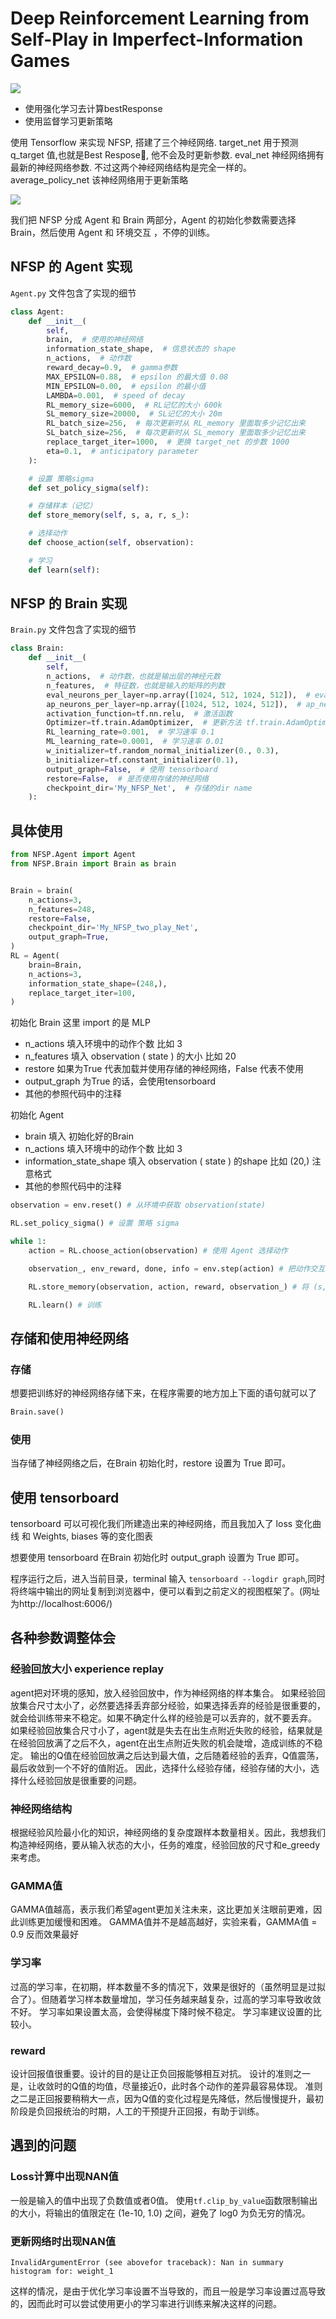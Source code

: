 # Deep Reinforcement Learning from Self-Play in Imperfect-Information Games

<img src="img/p_3.png"  />

- 使用强化学习去计算bestResponse
- 使用监督学习更新策略

使用 Tensorflow 来实现 NFSP, 搭建了三个神经网络.
target_net 用于预测 q_target 值,也就是Best Respose, 他不会及时更新参数.
eval_net 神经网络拥有最新的神经网络参数. 不过这两个神经网络结构是完全一样的。
average_policy_net 该神经网络用于更新策略

<img src="img/p_2.png"  />

我们把 NFSP 分成 Agent 和 Brain 两部分，Agent 的初始化参数需要选择 Brain，然后使用 Agent 和 环境交互 ，不停的训练。

## NFSP 的 Agent 实现
```Agent.py``` 文件包含了实现的细节

```python
class Agent:
    def __init__(
        self,
        brain,  # 使用的神经网络
        information_state_shape,  # 信息状态的 shape
        n_actions,  # 动作数
        reward_decay=0.9,  # gamma参数
        MAX_EPSILON=0.88,  # epsilon 的最大值 0.08
        MIN_EPSILON=0.00,  # epsilon 的最小值
        LAMBDA=0.001,  # speed of decay
        RL_memory_size=6000,  # RL记忆的大小 600k
        SL_memory_size=20000,  # SL记忆的大小 20m
        RL_batch_size=256,  # 每次更新时从 RL_memory 里面取多少记忆出来
        SL_batch_size=256,  # 每次更新时从 SL_memory 里面取多少记忆出来
        replace_target_iter=1000,  # 更换 target_net 的步数 1000
        eta=0.1,  # anticipatory parameter
    ):

    # 设置 策略sigma
    def set_policy_sigma(self):

    # 存储样本（记忆）
    def store_memory(self, s, a, r, s_):

    # 选择动作    
    def choose_action(self, observation):

    # 学习
    def learn(self):
```
## NFSP 的 Brain 实现
```Brain.py``` 文件包含了实现的细节

```python
class Brain:
    def __init__(
        self,
        n_actions,  # 动作数，也就是输出层的神经元数
        n_features,  # 特征数，也就是输入的矩阵的列数
        eval_neurons_per_layer=np.array([1024, 512, 1024, 512]),  # eval_net 隐藏层每层神经元数
        ap_neurons_per_layer=np.array([1024, 512, 1024, 512]),  # ap_net 隐藏层每层神经元数
        activation_function=tf.nn.relu,  # 激活函数
        Optimizer=tf.train.AdamOptimizer,  # 更新方法 tf.train.AdamOptimizer tf.train.GradientDescentOptimizer..
        RL_learning_rate=0.001,  # 学习速率 0.1
        ML_learning_rate=0.0001,  # 学习速率 0.01
        w_initializer=tf.random_normal_initializer(0., 0.3),
        b_initializer=tf.constant_initializer(0.1),
        output_graph=False,  # 使用 tensorboard
        restore=False,  # 是否使用存储的神经网络
        checkpoint_dir='My_NFSP_Net',  # 存储的dir name
    ):
```
## 具体使用
```python
from NFSP.Agent import Agent
from NFSP.Brain import Brain as brain


Brain = brain(
    n_actions=3,
    n_features=248,
    restore=False,
    checkpoint_dir='My_NFSP_two_play_Net',
    output_graph=True,
)
RL = Agent(
    brain=Brain,
    n_actions=3,
    information_state_shape=(248,),
    replace_target_iter=100,
)


```
初始化 Brain 这里 import 的是 MLP
- n_actions 填入环境中的动作个数 比如 3
- n_features 填入 observation ( state ) 的大小 比如 20
- restore 如果为True 代表加载并使用存储的神经网络，False 代表不使用
- output_graph 为True 的话，会使用tensorboard
- 其他的参照代码中的注释


初始化 Agent
- brain 填入 初始化好的Brain
- n_actions 填入环境中的动作个数 比如 3
- information_state_shape 填入 observation ( state ) 的shape 比如 (20,) 注意格式
- 其他的参照代码中的注释

```python
observation = env.reset() # 从环境中获取 observation(state)

RL.set_policy_sigma() # 设置 策略 sigma

while 1:
    action = RL.choose_action(observation) # 使用 Agent 选择动作

    observation_, env_reward, done, info = env.step(action) # 把动作交互给环境，环境 反馈 reward 和 下一个 observation(state)

    RL.store_memory(observation, action, reward, observation_) # 将 (s,a,r,s_) 存储起来

    RL.learn() # 训练
```

## 存储和使用神经网络
### 存储
想要把训练好的神经网络存储下来，在程序需要的地方加上下面的语句就可以了
```python
Brain.save()
```

### 使用
当存储了神经网络之后，在Brain 初始化时，restore 设置为 True 即可。

## 使用 tensorboard
 tensorboard 可以可视化我们所建造出来的神经网络，而且我加入了 loss 变化曲线 和 Weights, biases 等的变化图表

想要使用 tensorboard 在Brain 初始化时 output_graph 设置为 True 即可。

程序运行之后，进入当前目录，terminal 输入 ```tensorboard --logdir graph```,同时将终端中输出的网址复制到浏览器中，便可以看到之前定义的视图框架了。(网址为http://localhost:6006/)


## 各种参数调整体会
### 经验回放大小 experience replay
agent把对环境的感知，放入经验回放中，作为神经网络的样本集合。
如果经验回放集合尺寸太小了，必然要选择丢弃部分经验，如果选择丢弃的经验是很重要的，就会给训练带来不稳定。如果不确定什么样的经验是可以丢弃的，就不要丢弃。
如果经验回放集合尺寸小了，agent就是失去在出生点附近失败的经验，结果就是在经验回放满了之后不久，agent在出生点附近失败的机会陡增，造成训练的不稳定。 输出的Q值在经验回放满之后达到最大值，之后随着经验的丢弃，Q值震荡，最后收敛到一个不好的值附近。
因此，选择什么经验存储，经验存储的大小，选择什么经验回放是很重要的问题。

### 神经网络结构
根据经验风险最小化的知识，神经网络的复杂度跟样本数量相关。因此，我想我们构造神经网络，要从输入状态的大小，任务的难度，经验回放的尺寸和e_greedy来考虑。

### GAMMA值
GAMMA值越高，表示我们希望agent更加关注未来，这比更加关注眼前更难，因此训练更加缓慢和困难。
GAMMA值并不是越高越好，实验来看，GAMMA值 = 0.9 反而效果最好

### 学习率
过高的学习率，在初期，样本数量不多的情况下，效果是很好的（虽然明显是过拟合了）。但随着学习样本数量增加，学习任务越来越复杂，过高的学习率导致收敛不好。
学习率如果设置太高，会使得梯度下降时候不稳定。
学习率建议设置的比较小。

### reward
设计回报值很重要。设计的目的是让正负回报能够相互对抗。
设计的准则之一是，让收敛时的Q值的均值，尽量接近0，此时各个动作的差异最容易体现。
准则之二是正回报要稍稍大一点，因为Q值的变化过程是先降低，然后慢慢提升，最初阶段是负回报统治的时期，人工的干预提升正回报，有助于训练。

## 遇到的问题
### Loss计算中出现NAN值
一般是输入的值中出现了负数值或者0值。
使用```tf.clip_by_value```函数限制输出的大小，将输出的值限定在 (1e-10, 1.0) 之间，避免了 log0 为负无穷的情况。
### 更新网络时出现NAN值
```
InvalidArgumentError (see abovefor traceback): Nan in summary histogram for: weight_1
```
这样的情况，是由于优化学习率设置不当导致的，而且一般是学习率设置过高导致的，因而此时可以尝试使用更小的学习率进行训练来解决这样的问题。
